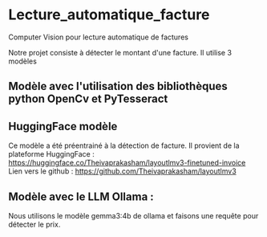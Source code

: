 # Lecture_automatique_facture
Computer Vision pour lecture automatique de factures

Notre projet consiste à détecter le montant d'une facture. Il utilise 3 modèles

## Modèle avec l'utilisation des bibliothèques python OpenCv et PyTesseract 

## HuggingFace modèle
Ce modèle a été préentrainé à la détection de facture. Il provient de la plateforme HuggingFace :
https://huggingface.co/Theivaprakasham/layoutlmv3-finetuned-invoice
Lien vers le github :
https://github.com/Theivaprakasham/layoutlmv3

## Modèle avec le LLM Ollama :
Nous utilisons le modèle gemma3:4b de ollama et faisons une requête pour détecter le prix.
